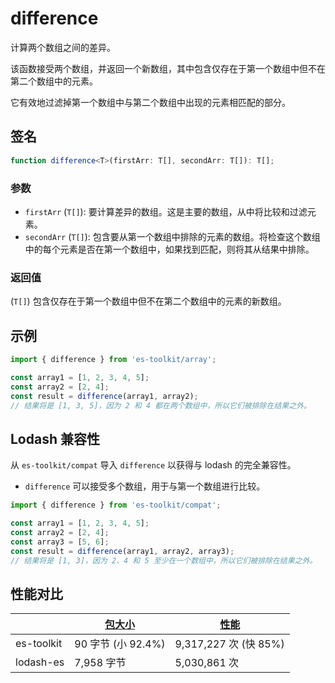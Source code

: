 # difference

计算两个数组之间的差异。

该函数接受两个数组，并返回一个新数组，其中包含仅存在于第一个数组中但不在第二个数组中的元素。

它有效地过滤掉第一个数组中与第二个数组中出现的元素相匹配的部分。

## 签名

```typescript
function difference<T>(firstArr: T[], secondArr: T[]): T[];
```

### 参数

- `firstArr` (`T[]`): 要计算差异的数组。这是主要的数组，从中将比较和过滤元素。
- `secondArr` (`T[]`): 包含要从第一个数组中排除的元素的数组。将检查这个数组中的每个元素是否在第一个数组中，如果找到匹配，则将其从结果中排除。

### 返回值

(`T[]`) 包含仅存在于第一个数组中但不在第二个数组中的元素的新数组。

## 示例

```typescript
import { difference } from 'es-toolkit/array';

const array1 = [1, 2, 3, 4, 5];
const array2 = [2, 4];
const result = difference(array1, array2);
// 结果将是 [1, 3, 5]，因为 2 和 4 都在两个数组中，所以它们被排除在结果之外。
```

## Lodash 兼容性

从 `es-toolkit/compat` 导入 `difference` 以获得与 lodash 的完全兼容性。

- `difference` 可以接受多个数组，用于与第一个数组进行比较。

```typescript
import { difference } from 'es-toolkit/compat';

const array1 = [1, 2, 3, 4, 5];
const array2 = [2, 4];
const array3 = [5, 6];
const result = difference(array1, array2, array3);
// 结果将是 [1, 3]，因为 2、4 和 5 至少在一个数组中，所以它们被排除在结果之外。
```

## 性能对比

|            | [包大小](../../bundle-size.md) | [性能](../../performance.md) |
| ---------- | ------------------------------ | ---------------------------- |
| es-toolkit | 90 字节 (小 92.4%)             | 9,317,227 次 (快 85%)        |
| lodash-es  | 7,958 字节                     | 5,030,861 次                 |
